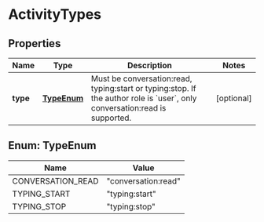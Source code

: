 

# ActivityTypes

## Properties

Name | Type | Description | Notes
------------ | ------------- | ------------- | -------------
**type** | [**TypeEnum**](#TypeEnum) | Must be conversation:read, typing:start or typing:stop. If the author role is &#x60;user&#x60;, only conversation:read is supported. |  [optional]



## Enum: TypeEnum

Name | Value
---- | -----
CONVERSATION_READ | &quot;conversation:read&quot;
TYPING_START | &quot;typing:start&quot;
TYPING_STOP | &quot;typing:stop&quot;



